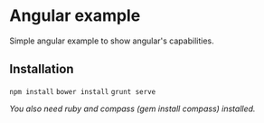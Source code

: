 # Angular example

Simple angular example to show angular's capabilities.

## Installation
`npm install`
`bower install`
`grunt serve`

*You also need ruby and compass (gem install compass) installed.*